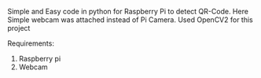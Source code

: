 Simple and Easy code in python for Raspberry Pi to detect QR-Code. Here Simple webcam was attached instead of Pi Camera. Used OpenCV2 for this project

Requirements: 
1. Raspberry pi
2. Webcam
